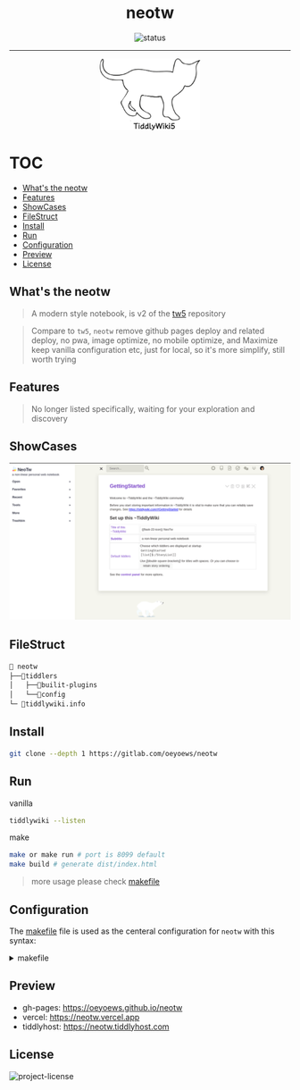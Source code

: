 <div align="center">

<h1>neotw</h1>

<img src="https://img.shields.io/badge/Status-Ing-blueviolet.svg?style=flat-square&logo=Chakra-Ui&color=90E59A&logoColor=green" alt="status" >

<hr>

<img src="./images/white-vanilla.png" height=128 alt="cat(gitlab not support
preview repo svg?)">

</div>

# TOC

<!-- toc -->

- [What's the neotw](#whats-the-neotw)
- [Features](#features)
- [ShowCases](#showcases)
- [FileStruct](#filestruct)
- [Install](#install)
- [Run](#run)
- [Configuration](#configuration)
- [Preview](#preview)
- [License](#license)

<!-- tocstop -->

## What's the neotw

> A modern style notebook, is v2 of the [tw5](https://github.com/oeyoews/tw5) repository

> Compare to `tw5`, `neotw` remove github pages deploy and related deploy, no pwa, image optimize, no mobile
> optimize, and Maximize keep vanilla configuration etc, just for local, so it's more simplify, still worth trying

## Features

> No longer listed specifically, waiting for your exploration and discovery

## ShowCases

<img src="images/02.png"/>

## FileStruct

```bash
📁 neotw
├──📁tiddlers
│   ├──📁builit-plugins
│   └──📁config
└─ 📝tiddlywiki.info
```

## Install

```bash
git clone --depth 1 https://gitlab.com/oeyoews/neotw
```

## Run

vanilla

```bash
tiddlywiki --listen
```

make

```bash
make or make run # port is 8099 default
make build # generate dist/index.html
```

> more usage please check [makefile](makefile)

## Configuration

The [makefile](makefile) file is used as the centeral configuration for `neotw`
with this syntax:

<details>
  <summary>makefile</summary>

```makefile
# options
PACKAGE = "TiddlyWiki5"
PKGNAME = "neotw"
CMD = @tiddlywiki
OUTPUTDIR = public
PORT = 8099
USERNAME = $(USER)
HOST = "0.0.0.0"
SERVICECMD = "systemctl"
SERVICETEMPLATEFILE = "neotw-template.service"
SERVICEFILE = "neotw-user.service"
SERVICETARGETFILE = "$(HOME)/.config/systemd/user/$(SERVICEFILE)"
NEOTWBIN = "$(HOME)/.local/bin/$(PKGNAME)"
neotwdir-user= "$(PWD)"

# adjust os, just test on linux
ifeq ($(shell uname),Linux)
	PLATFORM="🐧 Linux"
else
	PLATFORM="😭 Not supported"
endif

# startup tiddlywiki
run:
	@echo "ℹ️  Your current OS is $(PLATFORM) \
		🚀 startup $(PACKAGE)"
	$(CMD) --listen port=$(PORT) anon-username=$(USERNAME) 2>&1 &
# startup to the world
run-to-the-world:
	@echo "👋 startup $(PACKAGE) to the world"
	$(CMD) --listen port=$(PORT) anon-username=$(USERNAME) host=$(HOST)
# generate index.html(support subwiki, but not build html no include subwiki)
# note: because use make, so can't read this `tiddlywiki` cmd from current project, recommend install tiddlywiki global, likw `yarn global add tiddlywiki`
build:
	@make clean
	@echo 🛺 cleaned StoryList
	@mkdir public
	@cp -r tiddlers/ tiddlywiki.info public/
	@rm  -rf public/tiddlers/subwiki public/tiddlers/gtd/ public/tiddlers/trashbin
	$(CMD) public --output dist/ --build index
	@echo "🎉 generated index.html"
# install service
install:
	@echo "tiddlywiki --listen anon-username='anonymous'" > $(NEOTWBIN)
	@chmod +x ~/.local/bin/$(PKGNAME)
	@echo "🎉 installed neotw"
install-service:
	@cp $(SERVICETEMPLATEFILE) $(SERVICEFILE)
	@sed -i "s#neotwdir#$(neotwdir-user)#" $(SERVICEFILE)
	@mv $(SERVICEFILE) $(SERVICETARGETFILE)
	@echo "🎉 $(SERVICETARGETFILE) file has installed"
# changed
reload-service:
	$(SERVICECMD) --user daemon-reload
# use hight color
# maybe should start byhand firstly
enable:
	$(SERVICECMD) enable --user $(SERVICEFILE)
disable:
	$(SERVICECMD) disable --user $(SERVICEFILE)
status:
	$(SERVICECMD) status --user $(SERVICEFILE)
start:
	$(SERVICECMD) start --user $(SERVICEFILE)
	@echo "$(SERVICEFILE) has started, Click this address https://127.0.0.1:$(PORT) to open"
	@make status
restart:
	$(SERVICECMD) restart --user $(SERVICEFILE)
	@echo "$(SERVICEFILE) has restared, Click this address https://127.0.0.1:$(PORT) to open"
	@make status
stop:
	$(SERVICECMD) stop --user $(SERVICEFILE)
	@echo $(SERVICEFILE) has stopped
uninstall:
	rm -i $(NEOTWBIN)
	@echo "👋 $(NEOTWBIN) file has uninstalled"
# uninstall service
uninstall-service:
	@rm -f -i $(SERVICETARGETFILE);
	@echo "👋 $(SERVICETARGETFILE) file has removed"

# clean
.PHONY: clean
clean:
	@rm -rf \
		$(OUTPUTDIR) \
		tiddlers/*__StoryList*.tid
```

</details>

## Preview

- gh-pages: https://oeyoews.github.io/neotw
- vercel: https://neotw.vercel.app
- tiddlyhost: https://neotw.tiddlyhost.com

## License

<img src="https://img.shields.io/badge/License-MIT-blueviolet.svg?style=flat-square&color=blue" alt="project-license">
